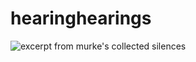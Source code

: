 # hearinghearings
![excerpt from murke's collected silences](http://4.bp.blogspot.com/-M4z04NI6EiY/UCeN9Ra8TAI/AAAAAAAAEpk/L5M4GzNx9JA/s1600/Screen+shot+2012-08-11+at+17.36.43.png)
